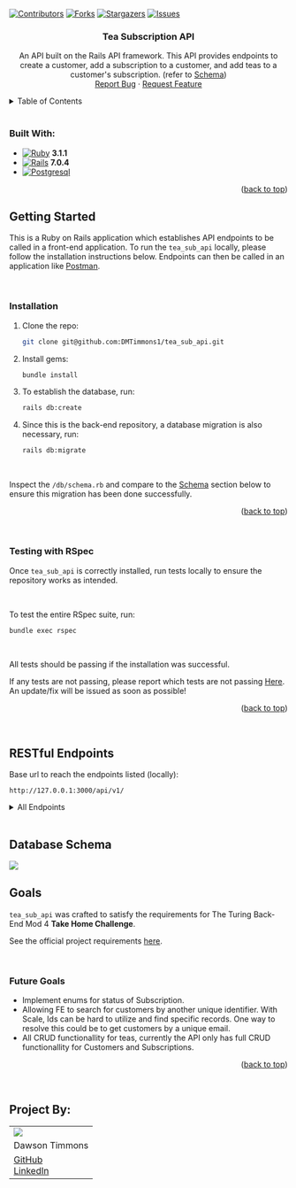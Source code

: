 <a name="readme-top"></a>

[![Contributors][contributors-shield]][contributors-url]
[![Forks][forks-shield]][forks-url]
[![Stargazers][stars-shield]][stars-url]
[![Issues][issues-shield]][issues-url]

<h3 align="center">Tea Subscription API</h3>

<p align="center">
  An API built on the Rails API framework. This API provides endpoints to create a customer, add a subscription to a customer, and add teas to a customer's subscription. (refer to <a href="#database-schema">Schema</a>)
  <br>
  <a href="https://github.com/DMTimmons1/tea_sub_api/issues">Report Bug</a>
  ·
  <a href="https://github.com/DMTimmons1/tea_sub_api/issues">Request Feature</a>
</p>

<!-- TABLE OF CONTENTS -->
<details>
  <summary>Table of Contents</summary>
  <ol>
    <li>
      <a href="#getting-started">Getting Started</a>
      <ul>
        <li><a href="#installation">Installation</a></li>
        <li><a href="#testing-with-rspec">Testing With RSpec</a></li>
      </ul>
    </li>
    <li><a href="#restful-endpoints">RESTful Endpoints</a></li>
    <li><a href="#database-schema">Database Schema</a></li>
    <li><a href="#goals">Goals</a></li>
    <li><a href="#project-by">Credits</a></li>
  </ol>
</details>

<br>

### Built With:

* [![Ruby]][Ruby-url] **3.1.1**
* [![Rails]][Rails-url] **7.0.4**
* [![Postgresql]][Postgresql-url]

<p align="right">(<a href="#readme-top">back to top</a>)</p>

## Getting Started

This is a Ruby on Rails application which establishes API endpoints to be called in a front-end application. To run the `tea_sub_api` locally, please follow the installation instructions below. Endpoints can then be called in an application like <a href="https://www.postman.com/">Postman</a>.

<br>

### Installation

1. Clone the repo:
   ```bash
   git clone git@github.com:DMTimmons1/tea_sub_api.git
   ```

2. Install gems:
   ```bash
   bundle install
   ```

3. To establish the database, run:
   ```bash
   rails db:create
   ```

4. Since this is the back-end repository, a database migration is also necessary, run:
   ```bash
   rails db:migrate
   ```
<br>

  Inspect the `/db/schema.rb` and compare to the <a href="#database-schema">Schema</a> section below to ensure this migration has been done successfully.

<p align="right">(<a href="#readme-top">back to top</a>)</p>

<br>

### Testing with RSpec

Once `tea_sub_api` is correctly installed, run tests locally to ensure the repository works as intended.

<br>

  To test the entire RSpec suite, run:
   ```bash
   bundle exec rspec
   ```

<br>

All tests should be passing if the installation was successful. 

If any tests are not passing, please report which tests are not passing <a href="https://github.com/DMTimmons1/tea_sub_api/issues">Here</a>. An update/fix will be issued as soon as possible!


<p align="right">(<a href="#readme-top">back to top</a>)</p>

<br>

## RESTful Endpoints

Base url to reach the endpoints listed (locally):
```
http://127.0.0.1:3000/api/v1/
```

<details close>
<summary> All Endpoints </summary>

<br>

### Get All Customers

```http
GET /customers/
```

<details close>
<summary>  Details </summary>

<br>

Request Parameters: <br>
```
No Parameters
```

| Code | Description |
| :--- | :--- |
| 200 | `OK` |

Response:

```json

{
    "data": [
        {
            "id": "1",
            "type": "customer",
            "attributes": {
                "first_name": "FIRST_NAME",
                "last_name": "LAST_NAME",
                "email": "EMAIL",
                "address": "ADDRESS"
            }
        },
        {
            "id": "2",
            "type": "customer",
            "attributes": {
                "first_name": "FIRST_NAME",
                "last_name": "LAST_NAME",
                "email": "EMAIL",
                "address": "ADDRESS"
            }
        },
        {
        etc.
        }
    ]
}
```

</details>

---

<br>

### Get a Customer

```http
GET /customers/:customer_id/
```

<details close>
<summary>  Details </summary>
<br>

Request Parameters: <br>
```
No Parameters
```

| Code | Description |
| :--- | :--- |
| 200 | `OK` |

Response:

```json

{
    "data": {
        "id": "1",
        "type": "customer",
        "attributes": {
            "first_name": "FIRST_NAME",
              "last_name": "LAST_NAME",
              "email": "EMAIL",
              "address": "ADDRESS"
        }
    }
}
```

| Code | Description |
| :--- | :--- |
| 404 | `NOT FOUND` |

Response:

```json

{
    "errors": [
        {
            "status": "404",
            "title": "Couldn't find Customer with 'id'=notarealid"
        }
    ]
}
```

</details>

---

<br>

### Create a Customer

```http
POST /customers
```

<details close>
<summary>  Details </summary>
<br>

Request Paramaters: <br>
```
{
  "first_name": "FIRST_NAME",
  "last_name": "LAST_NAME",
  "email": "EMAIL",
  "address": "ADDRESS"
}
```

| Code | Description |
| :--- | :--- |
| 201 | `CREATED` |

Response:

```json

{
    "data": {
        "id": "id",
        "type": "customer",
        "attributes": {
            "first_name": "FIRST_NAME",
            "last_name": "LAST_NAME",
            "email": "EMAIL",
            "address": "ADDRESS"
        }
    }
}
```

| Code | Description |
| :--- | :--- |
| 404 | `NOT FOUND` |

Response:

```json

{
    "errors": [
        {
            "status": "404",
            "title": "Validation failed: Email can't be blank, Address can't be blank"
        }
    ]
}
```

</details>

---

<br>

### Update a Customer

```http
PATCH /customers
```

<details close>
<summary>  Details </summary>
<br>

Request Paramaters: <br>
```
{
  "first_name": "FIRST_NAME",
  "last_name": "LAST_NAME",
  "email": "EMAIL",
  "address": "ADDRESS"
}
```

| Code | Description |
| :--- | :--- |
| 200 | `OK` |

Response:

```json

{
    "data": {
        "id": "id",
        "type": "customer",
        "attributes": {
            "first_name": "FIRST_NAME",
            "last_name": "LAST_NAME",
            "email": "EMAIL",
            "address": "ADDRESS"
        }
    }
}
```

| Code | Description |
| :--- | :--- |
| 404 | `NOT FOUND` |

Response:

```json

{
    "errors": [
        {
            "status": "404",
            "title": "Couldn't find Customer with 'id'=notarealid"
        }
    ]
}
```

</details>

---

<br>

### Delete a Customer

```http
DELETE /customers/1
```

<details close>
<summary>  Details </summary>
<br>

Request Paramaters: <br>
```
No Parameters
```

| Code | Description |
| :--- | :--- |
| 200 | `OK` |

Response:

```json

{
    "data": {
        "id": "id",
        "type": "customer",
        "attributes": {
            "first_name": "FIRST_NAME",
            "last_name": "LAST_NAME",
            "email": "EMAIL",
            "address": "ADDRESS"
        }
    }
}
```

| Code | Description |
| :--- | :--- |
| 404 | `NOT FOUND` |

Response:

```json

{
    "errors": [
        {
            "status": "404",
            "title": "Couldn't find Customer with 'id'=notarealid"
        }
    ]
}
```

</details>

---

### Get All of a Customer's Subscriptions

```http
GET /customers/:customer_id/subscriptions
```

<details close>
<summary>  Details </summary>

<br>

Request Parameters: <br>
```
No Parameters
```

| Code | Description |
| :--- | :--- |
| 200 | `OK` |

Response:

```json

{
    "data": [
        {
            "id": "1",
            "type": "subscription",
            "attributes": {
                "customer_id": 1,
                "title": "TITLE",
                "price": 11.11,
                "status": "STATUS",
                "frequencey": "FREQUENCEY"
            }
        },
        {
            "id": "2",
            "type": "subscription",
            "attributes": {
                "customer_id": 1,
                "title": "TITLE",
                "price": 22.22,
                "status": "STATUS",
                "frequencey": "FREQUENCEY"
            }
        },
        {
        etc.
        }
    ]
}
```

</details>

---

<br>

### Get a Customer's Single Subscription

```http
GET /customers/:customer_id/subscriptions/:subscription_id
```

<details close>
<summary>  Details </summary>
<br>

Request Parameters: <br>
```
No Parameters
```

| Code | Description |
| :--- | :--- |
| 200 | `OK` |

Response:

```json

{
    "data": {
        "id": "ID",
        "type": "subscription",
        "attributes": {
            "customer_id": 1,
              "title": "TITLE",
              "price": 11.11,
              "status": "STATUS",
              "frequencey": "FREQUENCEY"
        }
    }
}
```

| Code | Description |
| :--- | :--- |
| 404 | `NOT FOUND` |

Response:

```json

{
    "errors": [
        {
            "status": "404",
            "title": "Couldn't find Subscription with 'id'=notarealid"
        }
    ]
}
```

</details>

---

<br>

### Create a Subscription for a Customer

```http
GET /customers/:customer_id/subscriptions
```

<details close>
<summary>  Details </summary>
<br>

Request Paramaters: <br>
```
{
  "title": "TITLE",
  "price": 2.99,
  "status": "STATUS",
  "frequencey": "FREQUENCEY"
}
```

| Code | Description |
| :--- | :--- |
| 201 | `CREATED` |

Response:

```json

{
    "data": {
        "id": "ID",
        "type": "subscription",
        "attributes": {
            "customer_id": 1,
            "title": "TITLE",
            "price": 2.99,
            "status": "STATUS",
            "frequencey": "FREQUENCEY"
        }
    }
}
```

</details>

---

<br>

### Update a Customer's Subscription

```http
PATCH /customers/:customer_id/subscriptions/:subscription_id
```

<details close>
<summary>  Details </summary>
<br>

Request Paramaters: <br>
```
{
  "first_name": "FIRST_NAME",
  "last_name": "LAST_NAME",
  "email": "EMAIL",
  "address": "ADDRESS"
}
```

| Code | Description |
| :--- | :--- |
| 200 | `OK` |

Response:

```json

{
    "data": {
        "id": "ID",
        "type": "subscription",
        "attributes": {
            "customer_id": 1,
            "title": "TITLE",
            "price": 2.99,
            "status": "STATUS",
            "frequencey": "FREQUENCEY"
        }
    }
}
```

| Code | Description |
| :--- | :--- |
| 404 | `NOT FOUND` |

Response:

```json

{
    "errors": [
        {
            "status": "404",
            "title": "Couldn't find Subscription with 'id'=notarealid"
        }
    ]
}
```

</details>

---

<br>

### Delete a Customer

```http
DELETE /customers/:customer_id/subscriptions/:subscription_id
```

<details close>
<summary>  Details </summary>
<br>

Request Paramaters: <br>
```
No Parameters
```

| Code | Description |
| :--- | :--- |
| 200 | `OK` |

Response:

```json

{
    "data": {
        "id": "ID",
        "type": "subscription",
        "attributes": {
            "customer_id": 1,
            "title": "TITLE",
            "price": 2.99,
            "status": "STATUS",
            "frequencey": "FREQUENCEY"
        }
    }
}
```

| Code | Description |
| :--- | :--- |
| 404 | `NOT FOUND` |

Response:

```json

{
    "errors": [
        {
            "status": "404",
            "title": "Couldn't find Subscription with 'id'=notarealid"
        }
    ]
}
```

</details>

---

</details>

<br>


## Database Schema

<img src="https://github.com/DMTimmons1/tea_sub_api/assets/117066950/f254f92d-5220-4a4c-b9fe-60accd44d6b9">

<br>

## Goals

 `tea_sub_api` was crafted to satisfy the requirements for The Turing Back-End Mod 4 **Take Home Challenge**. 

See the official project requirements [here](https://mod4.turing.edu/projects/take_home/take_home_be).

<br>

### Future Goals
- Implement enums for status of Subscription.
- Allowing FE to search for customers by another unique identifier. With Scale, Ids can be hard to utilize and find specific records. One way to resolve this could be to get customers by a unique email.
- All CRUD functionallity for teas, currently the API only has full CRUD functionallity for Customers and Subscriptions.

<p align="right">(<a href="#readme-top">back to top</a>)</p>

<br>

## Project By:
<table>
  <tr>
    <td>
    <img src="https://avatars.githubusercontent.com/u/117066950?s=120&v=4">
    </td>
  </tr>
  <tr>
    <td>Dawson Timmons</td>
  </tr>
  <tr>
    <td>
      <a href="https://github.com/DMTimmons1">GitHub</a><br>
      <a href="https://www.linkedin.com/in/dawson-timmons/">LinkedIn</a>
    </td>
  </tr>
</table>

<!-- MARKDOWN LINKS & IMAGES -->
[contributors-shield]: https://img.shields.io/github/contributors/DMTimmons1/tea_sub_api.svg?style=for-the-badge
[contributors-url]: https://github.com/DMTimmons1/tea_sub_api/graphs/contributors
[forks-shield]: https://img.shields.io/github/forks/DMTimmons1/tea_sub_api.svg?style=for-the-badge
[forks-url]: https://github.com/DMTimmons1/tea_sub_api/network/members
[stars-shield]: https://img.shields.io/github/stars/DMTimmons1/tea_sub_api.svg?style=for-the-badge
[stars-url]: https://github.com/DMTimmons1/tea_sub_api/stargazers
[issues-shield]: https://img.shields.io/github/issues/pantry-wizard/pantry_wizard_be.svg?style=for-the-badge
[issues-url]: https://github.com/DMTimmons1/tea_sub_api/issues
[license-shield]: https://img.shields.io/github/license/pantry-wizard/pantry_wizard_be.svg?style=for-the-badge
[linkedin-shield]: https://img.shields.io/badge/-LinkedIn-black.svg?style=for-the-badge&logo=linkedin&colorB=555
[linkedin-url]: https://linkedin.com/in/linkedin_username
[Ruby]: https://img.shields.io/badge/ruby-000000?style=for-the-badge&logo=ruby&logoColor=red
[Ruby-url]: https://www.ruby-lang.org/en/
[Rails]: https://img.shields.io/badge/rails-red?style=for-the-badge&logo=rubyonrails&logoColor=white&color=red
[Rails-url]: https://rubyonrails.org/
[Postgresql]: https://img.shields.io/badge/postgresql-3386FF?style=for-the-badge&logo=postgresql&logoColor=FFFFFF
[Postgresql-url]: https://www.postgresql.org/